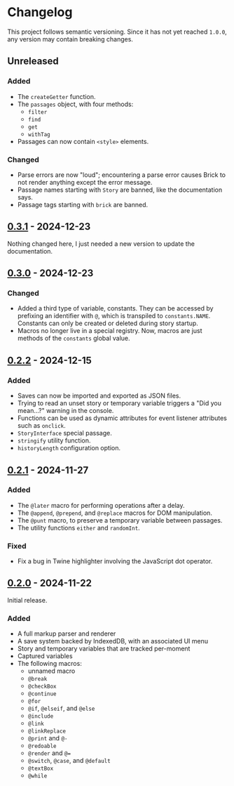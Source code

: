 # Changelog

This project follows semantic versioning.
Since it has not yet reached `1.0.0`, any version may contain breaking changes.

## Unreleased

### Added

- The `createGetter` function.
- The `passages` object, with four methods:
  - `filter`
  - `find`
  - `get`
  - `withTag`
- Passages can now contain `<style>` elements.

### Changed

- Parse errors are now "loud";
  encountering a parse error causes Brick to not render anything except the error message.
- Passage names starting with `Story` are banned, like the documentation says.
- Passage tags starting with `brick` are banned.

## [0.3.1] - 2024-12-23

Nothing changed here, I just needed a new version to update the documentation.

## [0.3.0] - 2024-12-23

### Changed

- Added a third type of variable, constants.
  They can be accessed by prefixing an identifier with `@`,
  which is transpiled to `constants.NAME`.
  Constants can only be created or deleted during story startup.
- Macros no longer live in a special registry.
  Now, macros are just methods of the `constants` global value.

## [0.2.2] - 2024-12-15

### Added

- Saves can now be imported and exported as JSON files.
- Trying to read an unset story or temporary variable triggers a "Did you mean...?" warning in the console.
- Functions can be used as dynamic attributes for event listener attributes such as `onclick`.
- `StoryInterface` special passage.
- `stringify` utility function.
- `historyLength` configuration option.

## [0.2.1] - 2024-11-27

### Added

- The `@later` macro for performing operations after a delay.
- The `@append`, `@prepend`, and `@replace` macros for DOM manipulation.
- The `@punt` macro, to preserve a temporary variable between passages.
- The utility functions `either` and `randomInt`.

### Fixed

- Fix a bug in Twine highlighter involving the JavaScript dot operator.

## [0.2.0] - 2024-11-22

Initial release.

### Added

- A full markup parser and renderer
- A save system backed by IndexedDB, with an associated UI menu
- Story and temporary variables that are tracked per-moment
- Captured variables
- The following macros:
  - unnamed macro
  - `@break`
  - `@checkBox`
  - `@continue`
  - `@for`
  - `@if`, `@elseif`, and `@else`
  - `@include`
  - `@link`
  - `@linkReplace`
  - `@print` and `@-`
  - `@redoable`
  - `@render` and `@=`
  - `@switch`, `@case`, and `@default`
  - `@textBox`
  - `@while`

[0.3.1]: https://github.com/cjneidhart/brick/releases/tag/v0.3.1
[0.3.0]: https://github.com/cjneidhart/brick/releases/tag/v0.3.0
[0.2.2]: https://github.com/cjneidhart/brick/releases/tag/v0.2.2
[0.2.1]: https://github.com/cjneidhart/brick/releases/tag/v0.2.1
[0.2.0]: https://github.com/cjneidhart/brick/releases/tag/v0.2.0
